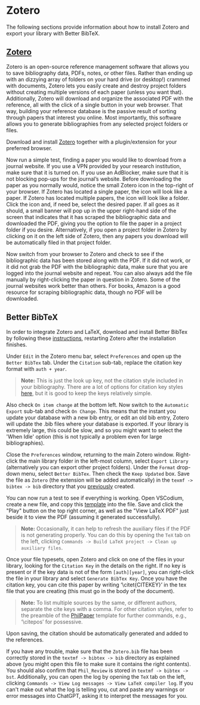 # Zotero

The following sections provide information about how to install Zotero and export your library with Better BibTeX.

## [Zotero](#Table-of-Contents)

Zotero is an open-source reference management software that allows you to save bibliography data, PDFs, notes, or other files.
Rather than ending up with an dizzying array of folders on your hard drive (or desktop!) crammed with documents, Zotero lets you easily create and destroy project folders without creating multiple versions of each paper (unless you want that).
Additionally, Zotero will download and organize the associated PDF with the reference, all with the click of a single button in your web browser.
That way, building your reference database is the passive result of sorting through papers that interest you online.
Most importantly, this software allows you to generate bibliographies from any selected project folders or files.

Download and install [Zotero](https://www.zotero.org/) together with a plugin/extension for your preferred browser.

Now run a simple test, finding a paper you would like to download from a journal website.
If you use a VPN provided by your research institution, make sure that it is turned on.
If you use an AdBlocker, make sure that it is not blocking pop-ups for the journal’s website.
Before downloading the paper as you normally would, notice the small Zotero icon in the top-right of your browser.
If Zotero has located a single paper, the icon will look like a paper.
If Zotero has located multiple papers, the icon will look like a folder.
Click the icon and, if need be, select the desired paper.
If all goes as it should, a small banner will pop up in the upper right-hand side of the screen that indicates that it has scraped the bibliographic data and downloaded the PDF, giving you the option to file the paper in a project folder if you desire.
Alternatively, if you open a project folder in Zotero by clicking on it on the left side of Zotero, then any papers you download will be automatically filed in that project folder.

Now switch from your browser to Zotero and check to see if the bibliographic data has been stored along with the PDF.
If it did not work, or it did not grab the PDF with the bibliographic data, make sure that you are logged into the journal website and repeat.
You can also always add the file manually by right-clicking the paper in question in Zotero.
Some of the journal websites work better than others.
For books, Amazon is a good resource for scraping bibliographic data, though no PDF will be downloaded.

## Better BibTeX

In order to integrate Zotero and LaTeX, download and install Better BibTex by following these [instructions](https://retorque.re/zotero-better-bibtex/installation/), restarting Zotero after the installation finishes.

Under `Edit` in the Zotero menu bar, select `Preferences` and open up the `Better BibTex` tab.
Under the `Citation` sub-tab, replace the citation key format with `auth + year`.

> **Note:** This is just the look up key, not the citation style included in your bibliography.
> There are a lot of options for citation key styles [here](https://retorque.re/zotero-better-bibtex/citing/), but it is good to keep the keys relatively simple.

Also check `On item change` at the bottom left.
Now switch to the `Automatic Export` sub-tab and check `On Change`.
This means that the instant you update your database with a new bib entry, or edit an old bib entry, Zotero will update the .bib files where your database is exported.
If your library is extremely large, this could be slow, and so you might want to select the 'When Idle' option (this is not typically a problem even for large bibliographies).

Close the `Preferences` window, returning to the main Zotero window.
Right-click the main library folder in the left-most column, select `Export Library` (alternatively you can export other project folders).
Under the `Format` drop-down menu, select `Better BibTex`.
Then check the `Keep Updated` box.
Save the file as `Zotero` (the extension will be added automatically) in the `texmf -> bibtex -> bib` directory that you [previously](#LaTeX) created.

You can now run a test to see if everything is working.
Open VSCodium, create a new file, and copy this [template](https://github.com/benbrastmckie/VSCodium/blob/master/templates/PhilPaper.tex) into the file.
Save and click the "Play" button on the top right corner, as well as the "View LaTeX PDF" just beside it to view the PDF (assuming it generated successfully).

> **Note:** Occasionally, it can help to refresh the auxiliary files if the PDF is not generating properly.
> You can do this by opening the `TeX` tab on the left, clicking `Commands -> Build LaTeX project -> Clean up auxiliary files`.

Once your file typesets, open Zotero and click on one of the files in your library, looking for the `Citation Key` in the details on the right.
If no key is present or if the key data is not of the form `[auth][year]`, you can right-click the file in your library and select `Generate BibTex Key`.
Once you have the citation key, you can cite this paper by writing ‘\citet{CITEKEY}’ in the tex file that you are creating (this must go in the body of the document).

> **Note:** To list multiple sources by the same, or different authors, separate the cite keys with a comma.
> For other citation styles, refer to the preamble of the [PhilPaper](https://github.com/benbrastmckie/VSCodium/blob/master/templates/PhilPaper.tex) template for further commands, e.g., ‘\citepos’ for possessive.

Upon saving, the citation should be automatically generated and added to the references.

If you have any trouble, make sure that the `Zotero.bib` file has been correctly stored in the `textmf -> bibtex -> bib` directory as explained above (you might open this file to make sure it contains the right contents).
You should also confirm that `Phil_Review` is stored in `textmf -> bibtex -> bst`. 
Additionally, you can open the log by opening the `TeX` tab on the left, clicking `Commands -> View Log messages -> View LaTeX compiler log`.
If you can't make out what the log is telling you, cut and paste any warnings or error messages into ChatGPT, asking it to interpret the messages for you.
